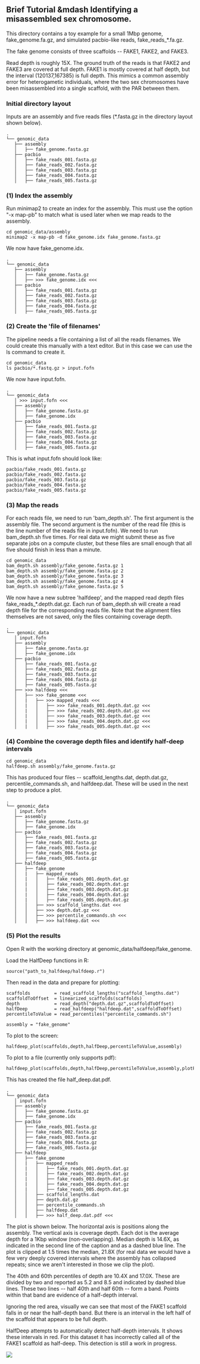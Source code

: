 ## Brief Tutorial &mdash Identifying a misassembled sex chromosome.

This directory contains a toy example for a small 1Mbp genome,
fake_genome.fa.gz, and simulated pacbio-like reads, fake_reads_*.fa.gz.

The fake genome consists of three scaffolds -- FAKE1, FAKE2, and FAKE3.

Read depth is roughly 15X. The ground truth of the reads is that FAKE2 and
FAKE3 are covered at full depth. FAKE1 is mostly covered at half depth, but the
interval (120137,167385) is full depth. This mimics a common assembly error for
heterogametic individuals, where the two sex chromosomes have been misassembled
into a single scaffold, with the PAR between them.

### Initial directory layout

Inputs are an assembly and five reads files (*.fasta.gz in the directory
layout shown below).

```
.
└── genomic_data
   ├── assembly
   │   ├── fake_genome.fasta.gz
   ├── pacbio
   │   ├── fake_reads_001.fasta.gz
   │   ├── fake_reads_002.fasta.gz
   │   ├── fake_reads_003.fasta.gz
   │   ├── fake_reads_004.fasta.gz
   │   ├── fake_reads_005.fasta.gz
```

### (1) Index the assembly

Run minimap2 to create an index for the assembly. This must use the option
"-x map-pb" to match what is used later when we map reads to the assembly. 

```
cd genomic_data/assembly
minimap2 -x map-pb -d fake_genome.idx fake_genome.fasta.gz
```

We now have fake_genome.idx.

```
.
└── genomic_data
   ├── assembly
   │   ├── fake_genome.fasta.gz
   │   ├── >>> fake_genome.idx <<<
   ├── pacbio
   │   ├── fake_reads_001.fasta.gz
   │   ├── fake_reads_002.fasta.gz
   │   ├── fake_reads_003.fasta.gz
   │   ├── fake_reads_004.fasta.gz
   │   ├── fake_reads_005.fasta.gz
```

### (2) Create the 'file of filenames'

The pipeline needs a file containing a list of all the reads filenames. We
could create this manually with a text editor. But in this case we can use the
ls command to create it.

```
cd genomic_data
ls pacbio/*.fastq.gz > input.fofn
```

We now have input.fofn.

```
.
└── genomic_data
   │ >>> input.fofn <<<
   ├── assembly
   │   ├── fake_genome.fasta.gz
   │   ├── fake_genome.idx
   ├── pacbio
   │   ├── fake_reads_001.fasta.gz
   │   ├── fake_reads_002.fasta.gz
   │   ├── fake_reads_003.fasta.gz
   │   ├── fake_reads_004.fasta.gz
   │   ├── fake_reads_005.fasta.gz
```

This is what input.fofn should look like:

```
pacbio/fake_reads_001.fasta.gz
pacbio/fake_reads_002.fasta.gz
pacbio/fake_reads_003.fasta.gz
pacbio/fake_reads_004.fasta.gz
pacbio/fake_reads_005.fasta.gz
```

### (3) Map the reads

For each reads file, we need to run 'bam_depth.sh'. The first argument is the
assembly file. The second argument is the number of the read file (this is the
line number of the reads file in input.fofn). We need to run bam_depth.sh five
times. For real data we might submit these as five separate jobs on a compute
cluster, but these files are small enough that all five should finish in less
than a minute.

```
cd genomic_data
bam_depth.sh assembly/fake_genome.fasta.gz 1
bam_depth.sh assembly/fake_genome.fasta.gz 2
bam_depth.sh assembly/fake_genome.fasta.gz 3
bam_depth.sh assembly/fake_genome.fasta.gz 4
bam_depth.sh assembly/fake_genome.fasta.gz 5
```

We now have a new subtree 'halfdeep', and the mapped read depth files
fake_reads_*.depth.dat.gz. Each run of bam_depth.sh will create a read depth
file for the corresponding reads file. Note that the alignment files themselves
are not saved, only the files containing coverage depth.

```
.
└── genomic_data
   │ input.fofn
   ├── assembly
   │   ├── fake_genome.fasta.gz
   │   ├── fake_genome.idx
   ├── pacbio
   │   ├── fake_reads_001.fasta.gz
   │   ├── fake_reads_002.fasta.gz
   │   ├── fake_reads_003.fasta.gz
   │   ├── fake_reads_004.fasta.gz
   │   ├── fake_reads_005.fasta.gz
   ├── >>> halfdeep <<<
   │   ├── >>> fake_genome <<<
   │   |   ├── >>> mapped_reads <<<
   │   |   │   ├── >>> fake_reads_001.depth.dat.gz <<<
   │   |   │   ├── >>> fake_reads_002.depth.dat.gz <<<
   │   |   │   ├── >>> fake_reads_003.depth.dat.gz <<<
   │   |   │   ├── >>> fake_reads_004.depth.dat.gz <<<
   │   |   │   ├── >>> fake_reads_005.depth.dat.gz <<<
```

### (4) Combine the coverage depth files and identify half-deep intervals

```
cd genomic_data
halfdeep.sh assembly/fake_genome.fasta.gz
```

This has produced four files -- scaffold_lengths.dat, depth.dat.gz,
percentile_commands.sh, and halfdeep.dat. These will be used in the next step
to produce a plot.

```
.
└── genomic_data
   │ input.fofn
   ├── assembly
   │   ├── fake_genome.fasta.gz
   │   ├── fake_genome.idx
   ├── pacbio
   │   ├── fake_reads_001.fasta.gz
   │   ├── fake_reads_002.fasta.gz
   │   ├── fake_reads_003.fasta.gz
   │   ├── fake_reads_004.fasta.gz
   │   ├── fake_reads_005.fasta.gz
   ├── halfdeep
   │   ├── fake_genome
   │   |   ├── mapped_reads
   │   |   │   ├── fake_reads_001.depth.dat.gz
   │   |   │   ├── fake_reads_002.depth.dat.gz
   │   |   │   ├── fake_reads_003.depth.dat.gz
   │   |   │   ├── fake_reads_004.depth.dat.gz
   │   |   │   ├── fake_reads_005.depth.dat.gz
   │   │   ├── >>> scaffold_lengths.dat <<<
   │   │   ├── >>> depth.dat.gz <<<
   │   │   ├── >>> percentile_commands.sh <<<
   │   │   ├── >>> halfdeep.dat <<<
```

### (5) Plot the results

Open R with the working directory at genomic_data/halfdeep/fake_genome.

Load the HalfDeep functions in R:
```
source("path_to_halfdeep/halfdeep.r")
```

Then read in the data and prepare for plotting:
```
scaffolds         = read_scaffold_lengths("scaffold_lengths.dat")
scaffoldToOffset  = linearized_scaffolds(scaffolds)
depth             = read_depth("depth.dat.gz",scaffoldToOffset)
halfDeep          = read_halfdeep("halfdeep.dat",scaffoldToOffset)
percentileToValue = read_percentiles("percentile_commands.sh")

assembly = "fake_genome"
```

To plot to the screen:
```
halfdeep_plot(scaffolds,depth,halfDeep,percentileToValue,assembly)
```

To plot to a file (currently only supports pdf):
```
halfdeep_plot(scaffolds,depth,halfDeep,percentileToValue,assembly,plotFilename="half_deep.dat.pdf")
```

This has created the file half_deep.dat.pdf.

```
.
└── genomic_data
   │ input.fofn
   ├── assembly
   │   ├── fake_genome.fasta.gz
   │   ├── fake_genome.idx
   ├── pacbio
   │   ├── fake_reads_001.fasta.gz
   │   ├── fake_reads_002.fasta.gz
   │   ├── fake_reads_003.fasta.gz
   │   ├── fake_reads_004.fasta.gz
   │   ├── fake_reads_005.fasta.gz
   ├── halfdeep
   │   ├── fake_genome
   │   |   ├── mapped_reads
   │   |   │   ├── fake_reads_001.depth.dat.gz
   │   |   │   ├── fake_reads_002.depth.dat.gz
   │   |   │   ├── fake_reads_003.depth.dat.gz
   │   |   │   ├── fake_reads_004.depth.dat.gz
   │   |   │   ├── fake_reads_005.depth.dat.gz
   │   │   ├── scaffold_lengths.dat
   │   │   ├── depth.dat.gz
   │   │   ├── percentile_commands.sh
   │   │   ├── halfdeep.dat
   │   │   ├── >>> half_deep.dat.pdf <<<
```

The plot is shown below. The horizontal axis is positions along the assembly.
The vertical axis is coverage depth. Each dot is the average depth for a 1Kbp
window (non-overlapping). Median depth is 14.6X, as indicated in the second
line of the caption and as a dashed blue line. The plot is clipped at 1.5 times
the median, 21.8X (for real data we would have a few very deeply covered
intervals where the assembly has collapsed repeats; since we aren't interested
in those we clip the plot).

The 40th and 60th percentiles of depth are 10.4X and 17.0X. These are divided
by two and reported as 5.2 and 8.5 and indicated by dashed blue lines. These
two lines -- half 40th and half 60th -- form a band. Points within that band
are evidence of a half-depth interval.

Ignoring the red area, visually we can see that most of the FAKE1 scaffold
falls in or near the half-depth band. But there is an interval in the left
half of the scaffold that appears to be full depth.

HalfDeep attempts to automatically detect half-depth intervals. It shows these
intervals in red. For this dataset it has incorrectly called all of the FAKE1
scaffold as half-deep. This detection is still a  work in progress.

<img src="https://github.com/makovalab-psu/HalfDeep/blob/master/example/genomic_data/halfdeep/fake_genome/half_deep.dat.jpg?raw=true">

